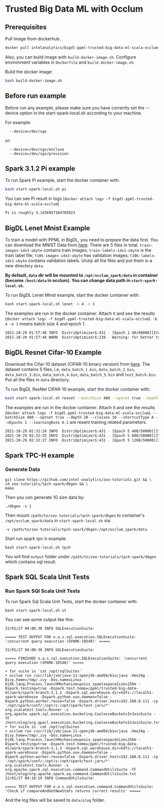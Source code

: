 # Trusted Big Data ML with Occlum


## Prerequisites

Pull image from dockerhub.

```bash
docker pull intelanalytics/bigdl-ppml-trusted-big-data-ml-scala-occlum:0.14.0-SNAPSHOT
```

Also, you can build image with `build-docker-image.sh`. Configure environment variables in `Dockerfile` and `build-docker-image.sh`.

Build the docker image:

``` bash
bash build-docker-image.sh
```

## Before run example
Before run any example, please make sure you have correctly set the --device option in the start-spark-local.sh according to your machine.

For example:
```
  --device=/dev/sgx
```
or:
```
  --device=/dev/sgx/enclave
  --device=/dev/sgx/provision
```

## Spark 3.1.2 Pi example

To run Spark Pi example, start the docker container with:

``` bash
bash start-spark-local.sh pi
```

You can see Pi result in logs (`docker attach logs -f bigdl-ppml-trusted-big-data-ml-scala-occlum`)

```bash
Pi is roughly 3.1436957184785923
```

## BigDL Lenet Mnist Example

To train a model with PPML in BigDL, you need to prepare the data first. You can download the MNIST Data from [here](http://yann.lecun.com/exdb/mnist/). There are 5 files in total. `train-images-idx3-ubyte` contains train images; `train-labels-idx1-ubyte` is the train label file; `t10k-images-idx3-ubyte` has validation images; `t10k-labels-idx1-ubyte` contains validation labels. Unzip all the files and put them in a new directory `data`.

**By default, `data` dir will be mounted to `/opt/occlum_spark/data` in container (become `/host/data` in occlum). You can change data path in `start-spark-local.sh`.**

To run BigDL Lenet Mnist example, start the docker container with:

``` bash
bash start-spark-local.sh lenet -b 4 -e 1
```

The examples are run in the docker container. Attach it and see the results (`docker attach logs -f bigdl-ppml-trusted-big-data-ml-scala-occlum`). `-b 4 -e 1` means batch size 4 and epoch 1.

```bash
2021-10-29 01:57:48 INFO  DistriOptimizer$:431 - [Epoch 1 40/60000][Iteration 10][Wall Clock 14.768519551s] Trained 4.0 records in 0.348563287 seconds. Throughput is 11.475678 records/second. Loss is 2.4064577. Sequentialc3a85127s hyper parameters: Current learning rate is 0.05. Current dampening is 1.7976931348623157E308.
2021-10-29 01:57:48 WARN  DistriOptimizer$:238 - Warning: for better training speed, total batch size is recommended to be at least two times of core number4, please tune your batch size accordingly
```

## BigDL Resnet Cifar-10 Example

Download the Cifar-10 dataset (CIFAR-10 binary version) from [here](https://www.cs.toronto.edu/~kriz/cifar.html). The dataset contains 5 files, i.e, `data_batch_1.bin`, `data_batch_2.bin`, `data_batch_3.bin`, `data_batch_4.bin`, `data_batch_5.bin` and `test_batch.bin`. Put all the files in `data` directory.

To run BigDL ResNet CIFAR-10 example, start the docker container with:

``` bash
bash start-spark-local.sh resnet --batchSize 400 --optnet true --depth 20 --classes 10 --shortcutType A --nEpochs 1 --learningRate 0.1 
```

The examples are run in the docker container. Attach it and see the results (`docker attach logs -f bigdl-ppml-trusted-big-data-ml-scala-occlum`). `--batchSize 400 --optnet true --depth 20 --classes 10 --shortcutType A --nEpochs 1 --learningRate 0.1` are resent training related parameters.


```bash
2021-10-29 02:32:24 INFO  DistriOptimizer$:431 - [Epoch 5 400/50000][Iteration 501][Wall Clock 957.374866852s] Trained 400.0 records in 1.772934817 seconds. Throughput is 225.61461 records/second. Loss is 0.72196096. Sequentialf702431bs hyper parameters: Current learning rate is 0.1. Current weight decay is 1.0E-4. Current momentum is 0.9. Current nesterov is true.
2021-10-29 02:32:25 INFO  DistriOptimizer$:431 - [Epoch 5 800/50000][Iteration 502][Wall Clock 959.109945609s] Trained 400.0 records in 1.735078757 seconds. Throughput is 230.53708 records/second. Loss is 0.8222007. Sequentialf702431bs hyper parameters: Current learning rate is 0.1. Current weight decay is 1.0E-4. Current momentum is 0.9. Current nesterov is true.
2021-10-29 02:32:27 INFO  DistriOptimizer$:431 - [Epoch 5 1200/50000][Iteration 503][Wall Clock 960.971331791s] Trained 400.0 records in 1.861386182 seconds. Throughput is 214.89362 records/second. Loss is 0.5886179. Sequentialf702431bs hyper parameters: Current learning rate is 0.1. Current weight decay is 1.0E-4. Current momentum is 0.9. Current nesterov is true.
```

## Spark TPC-H example

### Generate Data

```
git clone https://github.com/intel-analytics/zoo-tutorials.git && \
cd zoo-tutorials/tpch-spark/dbgen && \
make
```

Then you can generate 1G size data by:
```
./dbgen -s 1
```

Then mount `/path/to/zoo-tutorials/tpch-spark/dbgen` to container's `/opt/occlum_spark/data` in `start-spark-local.sh` via:
```
-v /path/to/zoo-tutorials/tpch-spark/dbgen:/opt/occlum_spark/data
```

Start run spark tpc-h example:
```
bash start-spark-local.sh tpch
```

You will find `output` folder under `/path/to/zoo-tutorials/tpch-spark/dbgen` which contains sql result.

## Spark SQL Scala Unit Tests

### Run Spark SQl Scala Unit Tests
To run Spark Sql Scala Unit Tests, start the docker container with:
```
bash start-spark-local.sh ut
```
You can see some output like this:
```
22/01/27 04:08:36 INFO SQLExecutionSuite: 

===== TEST OUTPUT FOR o.a.s.sql.execution.SQLExecutionSuite: 'concurrent query execution (SPARK-10548)' =====

22/01/27 04:08:36 INFO SQLExecutionSuite: 

===== FINISHED o.a.s.sql.execution.SQLExecutionSuite: 'concurrent query execution (SPARK-10548)' =====

+ for suite in `cat /opt/sqlSuites`
+ occlum run /usr/lib/jvm/java-11-openjdk-amd64/bin/java -Xmx24g -Divy.home=/tmp/.ivy -Dos.name=Linux -Djdk.lang.Process.launchMechanism=posix_spaetaspaceSize=256m -Dspark.testing=true -Dspark.test.home=/ppml/trusted-big-data-ml/work/spark-branch-3.1.2 -Dspark.sql.warehouse.dir=hdfs://localh1-spark-warehouse -Dspark.python.use.daemon=false -Dspark.python.worker.reuse=false -Dspark.driver.host=192.168.0.111 -cp '/opt/spark/conf/:/opt/s:/opt/spark/test-jars/*' org.scalatest.tools.Runner -s org.apache.spark.sql.execution.bucketing.CoalesceBucketsInJoinSuite -fF /host/olog/org.apacl.execution.bucketing.CoalesceBucketsInJoinSuite.txt
+ for suite in `cat /opt/sqlSuites`
+ occlum run /usr/lib/jvm/java-11-openjdk-amd64/bin/java -Xmx24g -Divy.home=/tmp/.ivy -Dos.name=Linux -Djdk.lang.Process.launchMechanism=posix_spaetaspaceSize=256m -Dspark.testing=true -Dspark.test.home=/ppml/trusted-big-data-ml/work/spark-branch-3.1.2 -Dspark.sql.warehouse.dir=hdfs://localh1-spark-warehouse -Dspark.python.use.daemon=false -Dspark.python.worker.reuse=false -Dspark.driver.host=192.168.0.111 -cp '/opt/spark/conf/:/opt/s:/opt/spark/test-jars/*' org.scalatest.tools.Runner -s org.apache.spark.sql.execution.command.CommandUtilsSuite -fF /host/olog/org.apache.spark.sq.command.CommandUtilsSuite.txt
22/01/27 04:18:19 INFO CommandUtilsSuite: 

===== TEST OUTPUT FOR o.a.s.sql.execution.command.CommandUtilsSuite: 'Check if compareAndGetNewStats returns correct results' =====
```
And the log files will be saved to `data/olog` folder.

